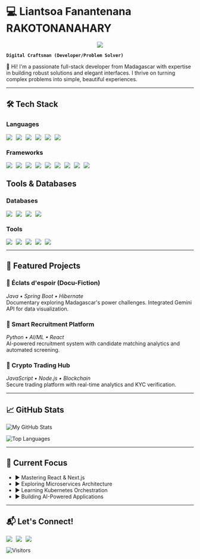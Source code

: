 # 💻 Liantsoa Fanantenana RAKOTONANAHARY 
<div align="center">
  <img src="https://capsule-render.vercel.app/api?type=waving&color=gradient&height=200&section=header&text=Welcome%20to%20My%20Profile&fontSize=42&fontAlignY=35&animation=fadeIn"/>
</div>

**`Digital Craftsman (Developer/Problem Solver)`**

👋 Hi! I'm a passionate full-stack developer from Madagascar with expertise in building robust solutions and elegant interfaces. I thrive on turning complex problems into simple, beautiful experiences.

---

## 🛠️ Tech Stack
### **Languages**
<div style="display: flex; gap: 10px; flex-wrap: wrap">
  <img src="https://img.shields.io/badge/Java-ED8B00?style=for-the-badge&logo=openjdk&logoColor=white" />
  <img src="https://img.shields.io/badge/JavaScript-323330?style=for-the-badge&logo=javascript&logoColor=F7DF1E" />
  <img src="https://img.shields.io/badge/Python-3776AB?style=for-the-badge&logo=python&logoColor=white" />
  <img src="https://img.shields.io/badge/PHP-777BB4?style=for-the-badge&logo=php&logoColor=white" />
  <img src="https://img.shields.io/badge/Perl-39457E?style=for-the-badge&logo=perl&logoColor=white" />
  <img src="https://img.shields.io/badge/C%23-239120?style=for-the-badge&logo=c-sharp&logoColor=white" />
</div>

### **Frameworks**
<div style="display: flex; gap: 10px; flex-wrap: wrap">
  <img src="https://img.shields.io/badge/Spring_Boot-F2F4F9?style=for-the-badge&logo=spring-boot" />
  <img src="https://img.shields.io/badge/Symfony-000000?style=for-the-badge&logo=Symfony&logoColor=white" />
  <img src="https://img.shields.io/badge/React-20232A?style=for-the-badge&logo=react&logoColor=61DAFB" />
  <img src="https://img.shields.io/badge/React_Native-20232A?style=for-the-badge&logo=react&logoColor=61DAFB" />
  <img src="https://img.shields.io/badge/Vue.js-35495E?style=for-the-badge&logo=vuedotjs&logoColor=4FC08D" />
  <img src="https://img.shields.io/badge/Codeigniter-EF4223?style=for-the-badge&logo=codeigniter&logoColor=white" />
  <img src="https://img.shields.io/badge/Angular-DD0031?style=for-the-badge&logo=angular&logoColor=white" />
  <img src="https://img.shields.io/badge/AngularJS-E23237?style=for-the-badge&logo=angularjs&logoColor=white" />
  <img src="https://img.shields.io/badge/.NET-512BD4?style=for-the-badge&logo=dotnet&logoColor=white" />
</div>

## **Tools & Databases**
### **Databases**
<div style="display: flex; gap: 10px; flex-wrap: wrap">
  <img src="https://img.shields.io/badge/MySQL-005C84?style=for-the-badge&logo=mysql&logoColor=white" />
  <img src="https://img.shields.io/badge/Oracle-F80000?style=for-the-badge&logo=oracle&logoColor=white" />
  <img src="https://img.shields.io/badge/MongoDB-4EA94B?style=for-the-badge&logo=mongodb&logoColor=white" />
  <img src="https://img.shields.io/badge/PostgreSQL-316192?style=for-the-badge&logo=postgresql&logoColor=white" />
</div>

### **Tools**
<div style="display: flex; gap: 10px; flex-wrap: wrap">
  <img src="https://img.shields.io/badge/Docker-2496ED?style=for-the-badge&logo=docker&logoColor=white" />
  <img src="https://img.shields.io/badge/GitHub-100000?style=for-the-badge&logo=github&logoColor=white" />
  <img src="https://img.shields.io/badge/IntelliJ_IDEA-000000.svg?style=for-the-badge&logo=intellij-idea&logoColor=white" />
  <img src="https://img.shields.io/badge/Visual_Studio_Code-0078D4?style=for-the-badge&logo=visual%20studio%20code&logoColor=white" />
  <img src="https://img.shields.io/badge/GIT-E44C30?style=for-the-badge&logo=git&logoColor=white" />
</div>

---

## 🌟 Featured Projects

### 🎥 Éclats d'espoir (Docu-Fiction)
_Java • Spring Boot • Hibernate_  
Documentary exploring Madagascar's power challenges. Integrated Gemini API for data visualization.

### 🤖 Smart Recruitment Platform
_Python • AI/ML • React_  
AI-powered recruitment system with candidate matching analytics and automated screening.

### 🔐 Crypto Trading Hub
_JavaScript • Node.js • Blockchain_  
Secure trading platform with real-time analytics and KYC verification.

---

## 📈 GitHub Stats
![My GitHub Stats](https://github-readme-stats.vercel.app/api?username=Liantsoa123&show_icons=true&theme=radical)

![Top Languages](https://github-readme-stats.vercel.app/api/top-langs/?username=Liantsoa123&layout=compact&theme=vision-friendly-dark)

---

## 🚀 Current Focus
- ▶️ Mastering React & Next.js
- ▶️ Exploring Microservices Architecture
- ▶️ Learning Kubernetes Orchestration
- ▶️ Building AI-Powered Applications

---

## 📬 Let's Connect!
<div style="display: flex; gap: 10px">
  <a href="mailto:rakotonanaharyliantsoafan@gmail.com">
    <img src="https://img.shields.io/badge/Gmail-D14836?style=for-the-badge&logo=gmail&logoColor=white" />
  </a>
  <a href="https://linkedin.com/in/liantsoa-fanantenana-rakotonanahary-782775345">
    <img src="https://img.shields.io/badge/LinkedIn-0077B5?style=for-the-badge&logo=linkedin&logoColor=white" />
  </a>
  <a href="https://twitter.com/LiantsoaFanant2">
    <img src="https://img.shields.io/badge/Twitter-1DA1F2?style=for-the-badge&logo=twitter&logoColor=white" />
  </a>
</div>

![Visitors](https://visitor-badge.laobi.icu/badge?page_id=Liantsoa123.Liantsoa123)
